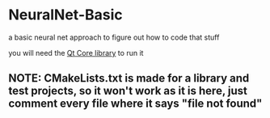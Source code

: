 # NeuralNet-Basic

a basic neural net approach to figure out how to code that stuff

you will need the [Qt Core library](https://qt.io "Qt homepage") to run it

## NOTE: CMakeLists.txt is made for a library and test projects, so it won't work as it is here, just comment every file where it says "file not found"
